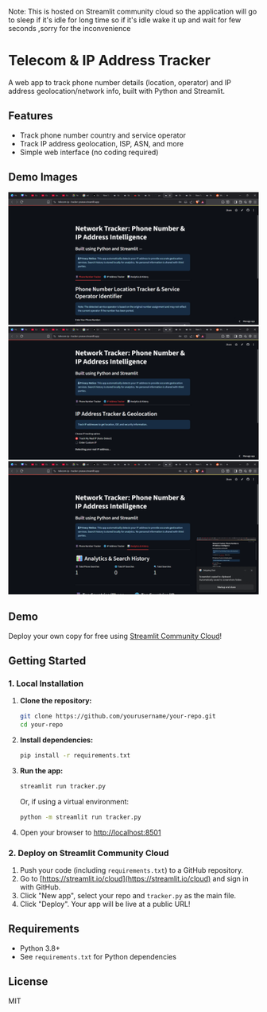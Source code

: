 Note: This is hosted on Streamlit community cloud so the application will go to sleep if it's idle for long time so if it's idle wake it up and wait for few seconds ,sorry for the inconvenience

# Telecom & IP Address Tracker

A web app to track phone number details (location, operator) and IP address geolocation/network info, built with Python and Streamlit.

## Features
- Track phone number country and service operator
- Track IP address geolocation, ISP, ASN, and more
- Simple web interface (no coding required)

## Demo Images
![Telecom tracker](images/telecom.png)
![Ip tracker](images/ipdemo.png)
![analytics](images/analytics.png)

## Demo
Deploy your own copy for free using [Streamlit Community Cloud](https://streamlit.io/cloud)!

## Getting Started

### 1. Local Installation

1. **Clone the repository:**
   ```bash
   git clone https://github.com/yourusername/your-repo.git
   cd your-repo
   ```
2. **Install dependencies:**
   ```bash
   pip install -r requirements.txt
   ```
3. **Run the app:**
   ```bash
   streamlit run tracker.py
   ```
   Or, if using a virtual environment:
   ```bash
   python -m streamlit run tracker.py
   ```
4. Open your browser to [http://localhost:8501](http://localhost:8501)

### 2. Deploy on Streamlit Community Cloud

1. Push your code (including `requirements.txt`) to a GitHub repository.
2. Go to [https://streamlit.io/cloud](https://streamlit.io/cloud) and sign in with GitHub.
3. Click "New app", select your repo and `tracker.py` as the main file.
4. Click "Deploy". Your app will be live at a public URL!

## Requirements
- Python 3.8+
- See `requirements.txt` for Python dependencies

## License
MIT 
